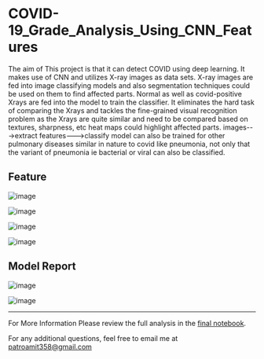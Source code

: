 # COVID-19_Grade_Analysis_Using_CNN_Features

The aim of This project is that it can detect COVID using deep learning. It makes use of CNN and utilizes X-ray images as data sets. X-ray images are fed into image classifying models and also segmentation techniques could be used on them to find affected parts. Normal as well as covid-positive Xrays are fed into the model to train the classifier. It eliminates the hard task of comparing the Xrays and tackles the fine-grained visual recognition problem as the Xrays are quite similar and need to be compared based on textures, sharpness, etc heat maps could highlight affected parts. images--->extract features--->classify model can also be trained for other pulmonary diseases similar in nature to covid like pneumonia, not only that the variant of pneumonia ie bacterial or viral can also be classified.

## Feature 
![image](https://github.com/Bamit-2021/COVID-19_Grade_Analysis_Using_CNN_Features/assets/77608956/c2125e77-2ec3-43c6-a89b-82db5835b8a6)

![image](https://github.com/Bamit-2021/COVID-19_Grade_Analysis_Using_CNN_Features/assets/77608956/3ff1de64-2b0b-4cc4-958d-56ca9c5c26af)

![image](https://github.com/Bamit-2021/COVID-19_Grade_Analysis_Using_CNN_Features/assets/77608956/6e6c84d8-f40e-4bae-8bff-98b7dc19305b)

![image](https://github.com/Bamit-2021/COVID-19_Grade_Analysis_Using_CNN_Features/assets/77608956/50dddea2-faec-4cba-b9c4-639451ea86de)

## Model Report
![image](https://github.com/Bamit-2021/COVID-19_Grade_Analysis_Using_CNN_Features/assets/77608956/077e2c1d-b4d6-4f55-a76a-66435251db77)

![image](https://github.com/Bamit-2021/COVID-19_Grade_Analysis_Using_CNN_Features/assets/77608956/097862ec-e073-43e7-94c3-4fc70d720a7b)

----

For More Information Please review the full analysis in the [final notebook](url).

For any additional questions, feel free to email me at patroamit358@gmail.com

